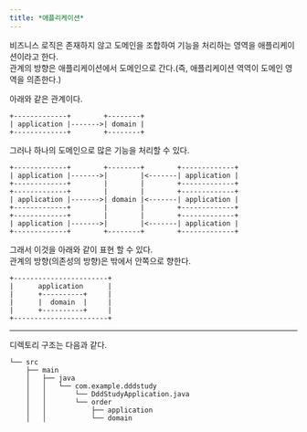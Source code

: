 ```yaml
---
title: *애플리케이션*
---
```


비즈니스 로직은 존재하지 않고 도메인을 조합하여 기능을 처리하는 영역을 애플리케이션이라고 한다.  
관계의 방향은 애플리케이션에서 도메인으로 간다.(즉, 애플리케이션 역역이 도메인 영역을 의존한다.)  

아래와 같은 관계이다.  
```
+-------------+        +--------+  
| application |------->| domain |  
+-------------+        +--------+  
```
그러나 하나의 도메인으로 많은 기능을 처리할 수 있다.  
```
+-------------+        +--------+        +-------------+  
| application |------->|        |<-------| application |  
+-------------+        |        |        +-------------+  
+-------------+        |        |        +-------------+  
| application |------->| domain |<-------| application |  
+-------------+        |        |        +-------------+  
+-------------+        |        |        +-------------+  
| application |------->|        |<-------| application |  
+-------------+        +--------+        +-------------+  
```
그래서 이것을 아래와 같이 표현 할 수 있다.  
관계의 방향(의존성의 방향)은 밖에서 안쪽으로 향한다.  
```
+-----------------------+  
|      application      |  
|      +----------+     |  
|      |  domain  |     |  
|      +----------+     |  
+-----------------------+  
```

---

디렉토리 구조는 다음과 같다.  
```
└── src
    ├── main
    │   ├── java
    │   │   └── com.example.dddstudy
    │   │       └── DddStudyApplication.java
    │   │       └── order
    │   │           ├── application
    │   │           └── domain
```

